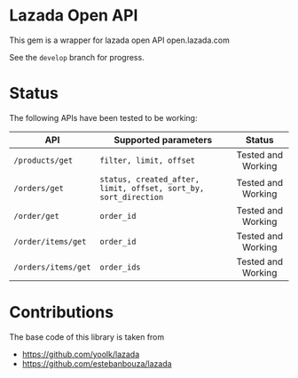 # Lazada Open API

This gem is a wrapper for lazada open API open.lazada.com

See the `develop` branch for progress.

# Status
The following APIs have been tested to be working:

| API | Supported parameters | Status | 
| ------| ----- | :----:| 
| `/products/get` | `filter, limit, offset` | Tested and Working  |
| `/orders/get` | `status, created_after, limit, offset, sort_by, sort_direction` | Tested and Working |
| `/order/get` | `order_id` | Tested and Working |
| `/order/items/get` | `order_id` | Tested and Working |
| `/orders/items/get` | `order_ids` | Tested and Working |


# Contributions

The base code of this library is taken from 

- https://github.com/yoolk/lazada
- https://github.com/estebanbouza/lazada